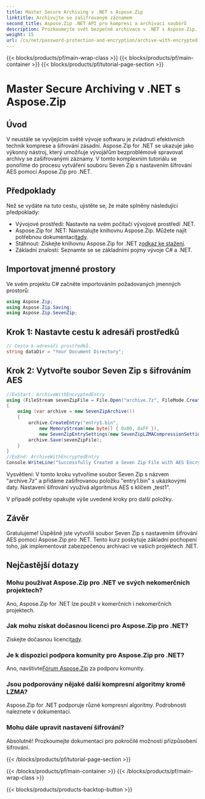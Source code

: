 ```yaml
---
title: Master Secure Archiving v .NET s Aspose.Zip
linktitle: Archivujte se zašifrovaným záznamem
second_title: Aspose.Zip .NET API pro kompresi a archivaci souborů
description: Prozkoumejte svět bezpečné archivace v .NET s Aspose.Zip. Vytvářejte soubory Seven Zip pomocí šifrování AES bez námahy. Zlepšete své rozvojové dovednosti nyní!
weight: 15
url: /cs/net/password-protection-and-encryption/archive-with-encrypted-entry/
---
```


{{< blocks/products/pf/main-wrap-class >}}
{{< blocks/products/pf/main-container >}}
{{< blocks/products/pf/tutorial-page-section >}}

# Master Secure Archiving v .NET s Aspose.Zip


## Úvod

V neustále se vyvíjejícím světě vývoje softwaru je zvládnutí efektivních technik komprese a šifrování zásadní. Aspose.Zip for .NET se ukazuje jako výkonný nástroj, který umožňuje vývojářům bezproblémově spravovat archivy se zašifrovanými záznamy. V tomto komplexním tutoriálu se ponoříme do procesu vytváření souboru Seven Zip s nastavením šifrování AES pomocí Aspose.Zip pro .NET.

## Předpoklady

Než se vydáte na tuto cestu, ujistěte se, že máte splněny následující předpoklady:

- Vývojové prostředí: Nastavte na svém počítači vývojové prostředí .NET.
-  Aspose.Zip for .NET: Nainstalujte knihovnu Aspose.Zip. Můžete najít potřebnou dokumentaci[tady](https://reference.aspose.com/zip/net/).
-  Stáhnout: Získejte knihovnu Aspose.Zip for .NET z[odkaz ke stažení](https://releases.aspose.com/zip/net/).
- Základní znalosti: Seznamte se se základními pojmy vývoje C# a .NET.

## Importovat jmenné prostory

Ve svém projektu C# začněte importováním požadovaných jmenných prostorů:

```csharp
using Aspose.Zip;
using Aspose.Zip.Saving;
using Aspose.Zip.SevenZip;
```

## Krok 1: Nastavte cestu k adresáři prostředků

```csharp
// Cesta k adresáři prostředků.
string dataDir = "Your Document Directory";
```

## Krok 2: Vytvořte soubor Seven Zip s šifrováním AES

```csharp
//ExStart: ArchiveWithEncryptedEntry
using (FileStream sevenZipFile = File.Open("archive.7z", FileMode.Create))
{
    using (var archive = new SevenZipArchive())
    {
        archive.CreateEntry("entry1.bin", 
            new MemoryStream(new byte[] { 0x00, 0xFF }), 
            new SevenZipEntrySettings(new SevenZipLZMACompressionSettings(), new SevenZipAESEncryptionSettings("test1")));
        archive.Save(sevenZipFile);
    }
}
//ExEnd: ArchiveWithEncryptedEntry
Console.WriteLine("Successfully Created a Seven Zip File with AES Encryption Settings");
```

Vysvětlení: V tomto kroku vytvoříme soubor Seven Zip s názvem "archive.7z" a přidáme zašifrovanou položku "entry1.bin" s ukázkovými daty. Nastavení šifrování využívá algoritmus AES s klíčem „test1“.

V případě potřeby opakujte výše uvedené kroky pro další položky.

## Závěr

Gratulujeme! Úspěšně jste vytvořili soubor Seven Zip s nastavením šifrování AES pomocí Aspose.Zip pro .NET. Tento kurz poskytuje základní pochopení toho, jak implementovat zabezpečenou archivaci ve vašich projektech .NET.

## Nejčastější dotazy

### Mohu používat Aspose.Zip pro .NET ve svých nekomerčních projektech?
Ano, Aspose.Zip for .NET lze použít v komerčních i nekomerčních projektech.

### Jak mohu získat dočasnou licenci pro Aspose.Zip pro .NET?
 Získejte dočasnou licenci[tady](https://purchase.aspose.com/temporary-license/).

### Je k dispozici podpora komunity pro Aspose.Zip pro .NET?
 Ano, navštivte[Fórum Aspose.Zip](https://forum.aspose.com/c/zip/37) za podporu komunity.

### Jsou podporovány nějaké další kompresní algoritmy kromě LZMA?
Aspose.Zip for .NET podporuje různé kompresní algoritmy. Podrobnosti naleznete v dokumentaci.

### Mohu dále upravit nastavení šifrování?
Absolutně! Prozkoumejte dokumentaci pro pokročilé možnosti přizpůsobení šifrování.


{{< /blocks/products/pf/tutorial-page-section >}}

{{< /blocks/products/pf/main-container >}}
{{< /blocks/products/pf/main-wrap-class >}}

{{< blocks/products/products-backtop-button >}}
